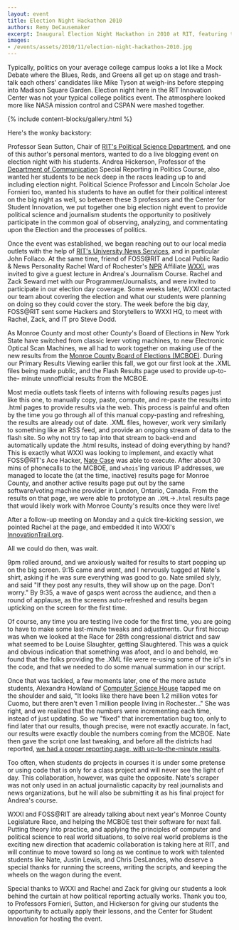 ```yaml
---
layout: event
title: Election Night Hackathon 2010
authors: Remy DeCausemaker
excerpt: Inaugural Election Night Hackathon in 2010 at RIT, featuring the debut of the open source Monroe County live elections tracker by student Nathaniel Case
images:
- /events/assets/2010/11/election-night-hackathon-2010.jpg
---
```


Typically, politics on your average college campus looks a lot like a Mock Debate where the Blues, Reds, and Greens all get up on stage and trash-talk each others' candidates like Mike Tyson at weigh-ins before stepping into Madison Square Garden.
Election night here in the RIT Innovation Center was not your typical college politics event.
The atmosphere looked more like NASA mission control and CSPAN were mashed together.

{% include content-blocks/gallery.html %}

Here's the wonky backstory:

Professor Sean Sutton, Chair of [RIT's Political Science Department](https://www.rit.edu/liberalarts/department-political-science), and one of this author's personal mentors, wanted to do a live blogging event on election night with his students.
Andrea Hickerson, Professor of the [Department of Communication](https://www.rit.edu/liberalarts/school-communication) Special Reporting in Politics Course, also wanted her students to be neck deep in the races leading up to and including election night.
Political Science Professor and Lincoln Scholar Joe Fornieri too, wanted his students to have an outlet for their political interest on the big night as well, so between these 3 professors and the Center for Student Innovation, we put together one big election night event to provide political science and journalism students the opportunity to positively participate in the common goal of observing, analyzing, and commentating upon the Election and the processes of politics.

Once the event was established, we began reaching out to our local media outlets with the help of [RIT's University News Services](https://www.rit.edu/news/rit-initiative-strives-create-free-and-open-source-software), and in particular John Follaco.
At the same time, friend of FOSS@RIT and Local Public Radio & News Personality Rachel Ward of Rochester's [NPR](https://www.npr.org/) Affiliate [WXXI](https://www.wxxi.org/), was invited to give a guest lecture in Andrea's Journalism Course.
Rachel and Zack Seward met with our Programmer/Journalists, and were invited to participate in our election day coverage.
Some weeks later, WXXI contacted our team about covering the election and what our students were planning on doing so they could cover the story.
The week before the big day, FOSS@RIT sent some Hackers and Storytellers to WXXI HQ, to meet with Rachel, Zack, and IT pro Steve Dodd.

As Monroe County and most other County's Board of Elections in New York State have switched from classic lever voting machines, to new Electronic Optical Scan Machines, we all had to work together on making use of the new results from the [Monroe County Board of Elections (MCBOE)](https://www2.monroecounty.gov/elections-index.php).
During our Primary Results Viewing earlier this fall, we got our first look at the .XML files being made public, and the Flash Results page used to provide up-to-the- minute unnofficial results from the MCBOE.

Most media outlets task fleets of interns with following results pages just like this one, to manually copy, paste, compute, and re-paste the results into .html pages to provide results via the web.
This process is painful and often by the time you go through all of this manual copy-pasting and refreshing, the results are already out of date.
.XML files, however, work very similarly to something like an RSS feed, and provide an ongoing stream of data to the flash site.
So why not try to tap into that stream to back-end and automatically update the .html results, instead of doing everything by hand?
This is exactly what WXXI was looking to implement, and exactly what FOSS@RIT's Ace Hacker, [Nate Case](http://nathanielca.se/category/fossrit.html) was able to execute.
After about 30 mins of phonecalls to the MCBOE, and `whois`'ing various IP addresses, we managed to locate the (at the time, inactive) results page for Monroe County, and another active results page put out by the same software/voting machine provider in London, Ontario, Canada.
From the results on that page, we were able to prototype an `.XML`->`.html` results page that would likely work with Monroe County's results once they were live!

After a follow-up meeting on Monday and a quick tire-kicking session, we pointed Rachel at the page, and embedded it into WXXI's [InnovationTrail.org](https://web.archive.org/web/20101105132109/http://innovationtrail.org/post/election-night-results).

All we could do then, was wait.

9pm rolled around, and we anxiously waited for results to start popping up on the big screen.
9:15 came and went, and I nervously tugged at Nate's shirt, asking if he was sure everything was good to go.
Nate smiled slyly, and said "If they post any results, they will show up on the page.
Don't worry."
By 9:35, a wave of gasps went across the audience, and then a round of applause, as the screens auto-refreshed and results began upticking on the screen for the first time.

Of course, any time you are testing live code for the first time, you are going to have to make some last-minute tweaks and adjustments.
Our first hiccup was when we looked at the Race for 28th congressional district and saw what seemed to be Louise Slaughter, getting Slaughtered.
This was a quick and obvious indication that something was afoot, and lo and behold, we found that the folks providing the .XML file were re-using some of the id's in the code, and that we needed to do some manual summation in our script.

Once that was tackled, a few moments later, one of the more astute students, Alexandra Howland of [Computer Science House](https://www.csh.rit.edu/) tapped me on the shoulder and said, "It looks like there have been 1.2 million votes for Cuomo, but there aren't even 1 million people living in Rochester..."
She was right, and we realized that the numbers were incrementing each time, instead of just updating.
So we "fixed" that incrementation bug too, only to find later that our results, though precise, were not exactly accurate.
In fact, our results were exactly double the numbers coming from the MCBOE. Nate then gave the script one last tweaking, and before all the districts had reported, [we had a proper reporting page, with up-to-the-minute results](https://web.archive.org/web/201012060).

Too often, when students do projects in courses it is under some pretense or using code that is only for a class project and will never see the light of day.
This collaboration, however, was quite the opposite.
Nate's scraper was not only used in an actual journalistic capacity by real journalists and news organizations, but he will also be submitting it as his final project for Andrea's course.

WXXI and FOSS@RIT are already talking about next year's Monroe County Legislature Race, and helping the MCBOE test their software for next fall.
Putting theory into practice, and applying the principles of computer and political science to real world situations, to solve real world problems is the exciting new direction that academic collaboration is taking here at RIT, and will continue to move toward so long as we continue to work with talented students like Nate, Justin Lewis, and Chris DesLandes, who deserve a special thanks for running the screens, writing the scripts, and keeping the wheels on the wagon during the event.

Special thanks to WXXI and Rachel and Zack for giving our students a look behind the curtain at how political reporting actually works.
Thank you too, to Professors Fornieri, Sutton, and Hickerson for giving our students the opportunity to actually apply their lessons, and the Center for Student Innovation for hosting the event.

